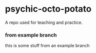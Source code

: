 # psychic-octo-potato
A repo used for teaching and practice.

### from example branch
this is some stuff from an example branch
